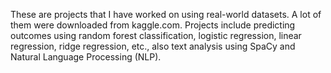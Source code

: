 These are projects that I have worked on using real-world datasets. A lot of them were downloaded from kaggle.com. Projects include predicting outcomes using random forest classification, logistic regression, linear regression, ridge regression, etc., also text analysis using SpaCy and Natural Language Processing (NLP).
